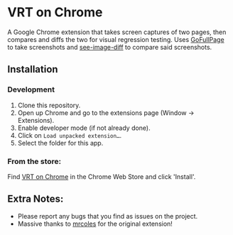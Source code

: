 VRT on Chrome
========================

A Google Chrome extension that takes screen captures of two pages, then compares and diffs the two for visual regression testing. Uses [GoFullPage](https://chrome.google.com/webstore/detail/full-page-screen-capture/fdpohaocaechififmbbbbbknoalclacl) to take screenshots and [see-image-diff](https://www.npmjs.com/package/see-image-diff) to compare said screenshots. 

## Installation

### Development

1. Clone this repository.
2. Open up Chrome and go to the extensions page (Window → Extensions).
3. Enable developer mode (if not already done).
4. Click on `Load unpacked extension…`.
5. Select the folder for this app.


### From the store:

Find [VRT on Chrome]() in the Chrome Web Store and click 'Install'.

## Extra Notes:

* Please report any bugs that you find as issues on the project.
* Massive thanks to [mrcoles](https://github.com/mrcoles) for the original extension!
